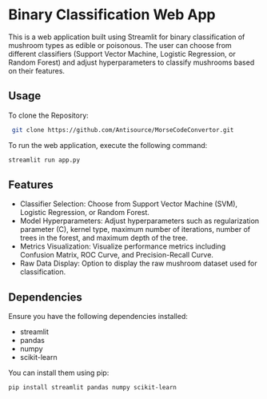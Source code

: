 # Binary Classification Web App

This is a web application built using Streamlit for binary classification of mushroom types as edible or poisonous. The user can choose from different classifiers (Support Vector Machine, Logistic Regression, or Random Forest) and adjust hyperparameters to classify mushrooms based on their features.

## Usage

To clone the Repository:
   ```bash
    git clone https://github.com/Antisource/MorseCodeConvertor.git
   ```

To run the web application, execute the following command:

```bash
streamlit run app.py
```

## Features
- Classifier Selection: Choose from Support Vector Machine (SVM), Logistic Regression, or Random Forest.
- Model Hyperparameters: Adjust hyperparameters such as regularization parameter (C), kernel type, maximum number of iterations, number of trees in the forest, and maximum depth of the tree.
- Metrics Visualization: Visualize performance metrics including Confusion Matrix, ROC Curve, and Precision-Recall Curve.
- Raw Data Display: Option to display the raw mushroom dataset used for classification.

## Dependencies
Ensure you have the following dependencies installed:
- streamlit
- pandas
- numpy
- scikit-learn

You can install them using pip:

```bash
pip install streamlit pandas numpy scikit-learn
```



